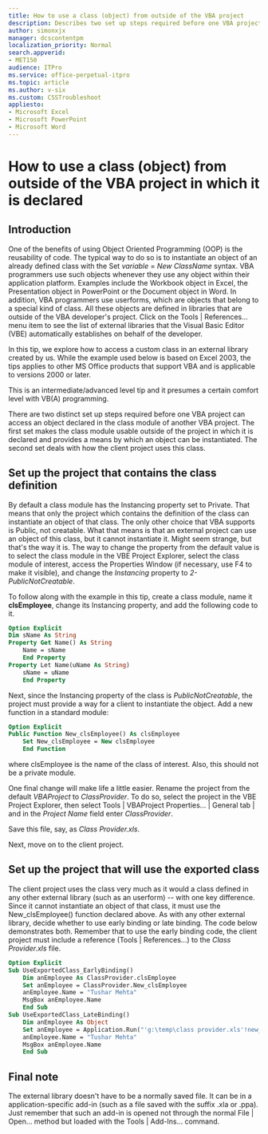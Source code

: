 ```yaml
---
title: How to use a class (object) from outside of the VBA project
description: Describes two set up steps required before one VBA project can access an object declared in the class module of another VBA project.
author: simonxjx
manager: dcscontentpm
localization_priority: Normal
search.appverid: 
- MET150
audience: ITPro
ms.service: office-perpetual-itpro
ms.topic: article
ms.author: v-six
ms.custom: CSSTroubleshoot
appliesto:
- Microsoft Excel
- Microsoft PowerPoint
- Microsoft Word
---
```


# How to use a class (object) from outside of the VBA project in which it is declared

## Introduction

One of the benefits of using Object Oriented Programming (OOP) is the reusability of code. The typical way to do so is to instantiate an object of an already defined class with the Set *variable* = *New ClassName* syntax. VBA programmers use such objects whenever they use any object within their application platform. Examples include the Workbook object in Excel, the Presentation object in PowerPoint or the Document object in Word. In addition, VBA programmers use userforms, which are objects that belong to a special kind of class. All these objects are defined in libraries that are outside of the VBA developer's project. Click on the Tools | References… menu item to see the list of external libraries that the Visual Basic Editor (VBE) automatically establishes on behalf of the developer.

In this tip, we explore how to access a custom class in an external library created by us. While the example used below is based on Excel 2003, the tips applies to other MS Office products that support VBA and is applicable to versions 2000 or later.

This is an intermediate/advanced level tip and it presumes a certain comfort level with VB(A) programming.

There are two distinct set up steps required before one VBA project can access an object declared in the class module of another VBA project. The first set makes the class module usable outside of the project in which it is declared and provides a means by which an object can be instantiated. The second set deals with how the client project uses this class.

## Set up the project that contains the class definition

By default a class module has the Instancing property set to Private. That means that only the project which contains the definition of the class can instantiate an object of that class. The only other choice that VBA supports is Public, not creatable. What that means is that an external project can use an object of this class, but it cannot instantiate it. Might seem strange, but that's the way it is. The way to change the property from the default value is to select the class module in the VBE Project Explorer, select the class module of interest, access the Properties Window (if necessary, use F4 to make it visible), and change the *Instancing* property to *2-PublicNotCreatable*.

To follow along with the example in this tip, create a class module, name it **clsEmployee**, change its Instancing property, and add the following code to it.

```vb
Option Explicit
Dim sName As String
Property Get Name() As String
    Name = sName
    End Property
Property Let Name(uName As String)
    sName = uName
    End Property
```

Next, since the Instancing property of the class is *PublicNotCreatable*, the project must provide a way for a client to instantiate the object. Add a new function in a standard module:

```vb
Option Explicit
Public Function New_clsEmployee() As clsEmployee
    Set New_clsEmployee = New clsEmployee
    End Function
```

where clsEmployee is the name of the class of interest. Also, this should not be a private module.

One final change will make life a little easier. Rename the project from the default *VBAProject* to *ClassProvider*. To do so, select the project in the VBE Project Explorer, then select Tools | VBAProject Properties… | General tab | and in the *Project Name* field enter *ClassProvider*.

Save this file, say, as *Class Provider.xls*.

Next, move on to the client project.

## Set up the project that will use the exported class

The client project uses the class very much as it would a class defined in any other external library (such as an userform) -- with one key difference. Since it cannot instantiate an object of that class, it must use the New_clsEmployee() function declared above. As with any other external library, decide whether to use early binding or late binding. The code below demonstrates both. Remember that to use the early binding code, the client project must include a reference (Tools | References…) to the *Class Provider.xls* file.

```vb
Option Explicit
Sub UseExportedClass_EarlyBinding()
    Dim anEmployee As ClassProvider.clsEmployee
    Set anEmployee = ClassProvider.New_clsEmployee
    anEmployee.Name = "Tushar Mehta"
    MsgBox anEmployee.Name
    End Sub
Sub UseExportedClass_LateBinding()
    Dim anEmployee As Object
    Set anEmployee = Application.Run("'g:\temp\class provider.xls'!new_clsEmployee")
    anEmployee.Name = "Tushar Mehta"
    MsgBox anEmployee.Name
    End Sub
```

## Final note

The external library doesn't have to be a normally saved file. It can be in a application-specific add-in (such as a file saved with the suffix .xla or .ppa). Just remember that such an add-in is opened not through the normal File | Open… method but loaded with the Tools | Add-Ins… command.
